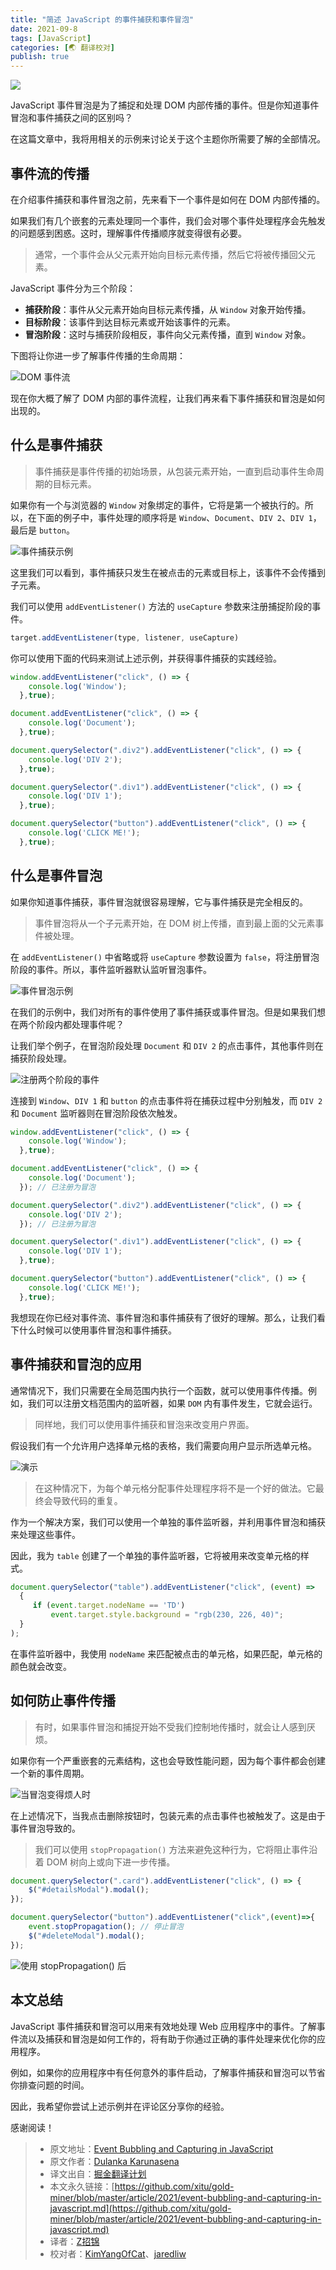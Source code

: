 ```yaml
---
title: "简述 JavaScript 的事件捕获和事件冒泡"
date: 2021-09-8
tags: [JavaScript]
categories: [🌏 翻译校对]
publish: true
---
```


![](https://picbed.kimyang.cn/202109122345737.jpeg)<!-- more -->

JavaScript 事件冒泡是为了捕捉和处理 DOM 内部传播的事件。但是你知道事件冒泡和事件捕获之间的区别吗？

在这篇文章中，我将用相关的示例来讨论关于这个主题你所需要了解的全部情况。

## 事件流的传播

在介绍事件捕获和事件冒泡之前，先来看下一个事件是如何在 DOM 内部传播的。

如果我们有几个嵌套的元素处理同一个事件，我们会对哪个事件处理程序会先触发的问题感到困惑。这时，理解事件传播顺序就变得很有必要。

> 通常，一个事件会从父元素开始向目标元素传播，然后它将被传播回父元素。

JavaScript 事件分为三个阶段：

* **捕获阶段**：事件从父元素开始向目标元素传播，从 `Window` 对象开始传播。
* **目标阶段**：该事件到达目标元素或开始该事件的元素。
* **冒泡阶段**：这时与捕获阶段相反，事件向父元素传播，直到 `Window` 对象。

下图将让你进一步了解事件传播的生命周期：

![DOM 事件流](https://picbed.kimyang.cn/202109122345912.jpeg)

现在你大概了解了 DOM 内部的事件流程，让我们再来看下事件捕获和冒泡是如何出现的。

## 什么是事件捕获

> 事件捕获是事件传播的初始场景，从包装元素开始，一直到启动事件生命周期的目标元素。

如果你有一个与浏览器的 `Window` 对象绑定的事件，它将是第一个被执行的。所以，在下面的例子中，事件处理的顺序将是 `Window`、`Document`、`DIV 2`、`DIV 1`，最后是 `button`。

![事件捕获示例](https://picbed.kimyang.cn/202109122345281.gif)

这里我们可以看到，事件捕获只发生在被点击的元素或目标上，该事件不会传播到子元素。

我们可以使用 `addEventListener()` 方法的 `useCapture` 参数来注册捕捉阶段的事件。

```js
target.addEventListener(type, listener, useCapture)
```

你可以使用下面的代码来测试上述示例，并获得事件捕获的实践经验。

```JavaScript
window.addEventListener("click", () => {
    console.log('Window');
  },true);

document.addEventListener("click", () => {
    console.log('Document');
  },true);

document.querySelector(".div2").addEventListener("click", () => { 
    console.log('DIV 2');
  },true);

document.querySelector(".div1").addEventListener("click", () => {
    console.log('DIV 1');
  },true);

document.querySelector("button").addEventListener("click", () => {
    console.log('CLICK ME!');
  },true);
```

## 什么是事件冒泡

如果你知道事件捕获，事件冒泡就很容易理解，它与事件捕获是完全相反的。

> 事件冒泡将从一个子元素开始，在 DOM 树上传播，直到最上面的父元素事件被处理。

在 `addEventListener()` 中省略或将 `useCapture` 参数设置为 `false`，将注册冒泡阶段的事件。所以，事件监听器默认监听冒泡事件。

![事件冒泡示例](https://picbed.kimyang.cn/202109122345365.gif)

在我们的示例中，我们对所有的事件使用了事件捕获或事件冒泡。但是如果我们想在两个阶段内都处理事件呢？

让我们举个例子，在冒泡阶段处理 `Document` 和 `DIV 2` 的点击事件，其他事件则在捕获阶段处理。

![注册两个阶段的事件](https://picbed.kimyang.cn/202109122345112.gif)

连接到 `Window`、`DIV 1` 和 `button` 的点击事件将在捕获过程中分别触发，而 `DIV 2` 和 `Document` 监听器则在冒泡阶段依次触发。

```JavaScript
window.addEventListener("click", () => {
    console.log('Window');
  },true);

document.addEventListener("click", () => {
    console.log('Document');
  }); // 已注册为冒泡

document.querySelector(".div2").addEventListener("click", () => { 
    console.log('DIV 2');
  }); // 已注册为冒泡

document.querySelector(".div1").addEventListener("click", () => {
    console.log('DIV 1');
  },true);

document.querySelector("button").addEventListener("click", () => {
    console.log('CLICK ME!');
  },true);
```

我想现在你已经对事件流、事件冒泡和事件捕获有了很好的理解。那么，让我们看下什么时候可以使用事件冒泡和事件捕获。

## 事件捕获和冒泡的应用

通常情况下，我们只需要在全局范围内执行一个函数，就可以使用事件传播。例如，我们可以注册文档范围内的监听器，如果 `DOM` 内有事件发生，它就会运行。

> 同样地，我们可以使用事件捕获和冒泡来改变用户界面。

假设我们有一个允许用户选择单元格的表格，我们需要向用户显示所选单元格。

![演示](https://picbed.kimyang.cn/202109122345682.gif)

> 在这种情况下，为每个单元格分配事件处理程序将不是一个好的做法。它最终会导致代码的重复。

作为一个解决方案，我们可以使用一个单独的事件监听器，并利用事件冒泡和捕获来处理这些事件。

因此，我为 `table` 创建了一个单独的事件监听器，它将被用来改变单元格的样式。

```js
document.querySelector("table").addEventListener("click", (event) =>
  {       
     if (event.target.nodeName == 'TD')
         event.target.style.background = "rgb(230, 226, 40)";
  }
);
```

在事件监听器中，我使用 `nodeName` 来匹配被点击的单元格，如果匹配，单元格的颜色就会改变。

## 如何防止事件传播

> 有时，如果事件冒泡和捕捉开始不受我们控制地传播时，就会让人感到厌烦。

如果你有一个严重嵌套的元素结构，这也会导致性能问题，因为每个事件都会创建一个新的事件周期。

![当冒泡变得烦人时](https://picbed.kimyang.cn/202109122345687.gif)

在上述情况下，当我点击删除按钮时，包装元素的点击事件也被触发了。这是由于事件冒泡导致的。

> 我们可以使用 `stopPropagation()` 方法来避免这种行为，它将阻止事件沿着 DOM 树向上或向下进一步传播。

```js
document.querySelector(".card").addEventListener("click", () => {
    $("#detailsModal").modal();
});

document.querySelector("button").addEventListener("click",(event)=>{
    event.stopPropagation(); // 停止冒泡
    $("#deleteModal").modal();
});
```

![使用 `stopPropagation()` 后](https://picbed.kimyang.cn/202109122345202.gif)

## 本文总结

JavaScript 事件捕获和冒泡可以用来有效地处理 Web 应用程序中的事件。了解事件流以及捕获和冒泡是如何工作的，将有助于你通过正确的事件处理来优化你的应用程序。

例如，如果你的应用程序中有任何意外的事件启动，了解事件捕获和冒泡可以节省你排查问题的时间。

因此，我希望你尝试上述示例并在评论区分享你的经验。

感谢阅读！

> * 原文地址：[Event Bubbling and Capturing in JavaScript](https://blog.bitsrc.io/event-bubbling-and-capturing-in-javascript-6bc908321b22)
> * 原文作者：[Dulanka Karunasena](https://medium.com/@dulanka)
> * 译文出自：[掘金翻译计划](https://github.com/xitu/gold-miner)
> * 本文永久链接：[https://github.com/xitu/gold-miner/blob/master/article/2021/event-bubbling-and-capturing-in-javascript.md](https://github.com/xitu/gold-miner/blob/master/article/2021/event-bubbling-and-capturing-in-javascript.md)
> * 译者：[Z招锦](https://github.com/zenblofe)
> * 校对者：[KimYangOfCat](https://github.com/KimYangOfCat)、[jaredliw](https://github.com/jaredliw)